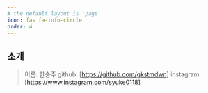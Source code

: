 ```yaml
---
# the default layout is 'page'
icon: fas fa-info-circle
order: 4
---
```


## 소개
> 이름: 한승주
> github: [https://github.com/gkstmdwn]
> instagram: [https://www.instagram.com/syuke0118]